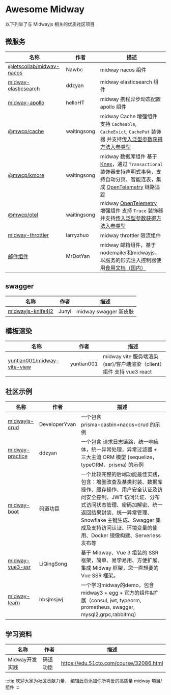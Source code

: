 # Awesome Midway

以下列举了与 Midwayjs 相关的优质社区项目

## 微服务

| 名称                                                 | 作者        | 描述                                                                                                                            |
| ---------------------------------------------------- | ----------- | ------------------------------------------------------------------------------------------------------------------------------- |
| [@letscollab/midway-nacos][@letscollab/midway-nacos] | Nawbc       | midway nacos 组件                                                                                                               |
| [midway-elasticsearch][midway-elasticsearch]         | ddzyan      | midway elasticsearch 组件                                                                                                       |
| [midway-apollo][midway-apollo]                       | helloHT     | midway 携程异步动态配置 apollo 组件                                                                                             |
| [@mwcp/cache][@mwcp/cache]                           | waitingsong | midway Cache 增强组件 支持 `Cacheable`, `CacheEvict`, `CachePut` 装饰器 并支持[传入泛型参数获得方法入参类型][cache-generics-cn] |
| [@mwcp/kmore][@mwcp/kmore]                           | waitingsong | midway 数据库组件 基于 [Knex]，通过 `Transactional` 装饰器支持声明式事务，支持自动分页、智能连表，集成 [OpenTelemetry] 链路追踪 |
| [@mwcp/otel][@mwcp/otel]                             | waitingsong | midway [OpenTelemetry] 增强组件 支持 `Trace` 装饰器  并支持[传入泛型参数获得方法入参类型][otel-generics-cn]                     |
| [midway-throttler][midway-throttler]                 | larryzhuo   | midway throttler 限流组件                                                                                                       |
| [邮件组件][mailer-zh]                 | MrDotYan   | midway 邮箱组件，基于nodemailer和midwayjs，以服务的形式注入控制器使用[食用文档（国内）][mailer-zh-doc]                                                                                                  |

## swagger

| 名称                                   | 作者  | 描述                  |
| -------------------------------------- | ----- | --------------------- |
| [midwayjs-knife4j2][midwayjs-knife4j2] | Junyi | midway swagger 新皮肤 |

## 模板渲染

| 名称                                                       | 作者       | 描述                                                                 |
| ---------------------------------------------------------- | ---------- | -------------------------------------------------------------------- |
| [yuntian001/midway-vite-view][yuntian001/midway-vite-view] | yuntian001 | midway vite 服务端渲染(ssr)/客户端渲染（client）组件 支持 vue3 react |

## 社区示例

| 名称                               | 作者          | 描述                                                                                                                                                                                                                                                                                         |
| ---------------------------------- | ------------- | -------------------------------------------------------------------------------------------------------------------------------------------------------------------------------------------------------------------------------------------------------------------------------------------- |
| [midwayjs-crud][midwayjs-crud]     | DeveloperYvan | 一个包含 prisma+casbin+nacos+crud 的示例                                                                                                                                                                                                                                                     |
| [midway-practice][midway-practice] | ddzyan        | 一个包含 请求日志链路，统一响应体，统一异常处理，异常过滤器 + 三大主流 ORM 模型 (sequelize，typeORM，prisma) 的示例                                                                                                                                                                          |
| [midway-boot][midway-boot]         | 码道功臣      | 一个比较完整的后端功能最佳实践，包含：增删改查及基类封装、数据库操作、缓存操作、用户安全认证及访问安全控制、JWT 访问凭证、分布式访问状态管理、密码加解密、统一返回结果封装、统一异常管理、Snowflake 主键生成、Swagger 集成及支持访问认证、环境变量的使用、Docker 镜像构建、Serverless 发布等 |
| [midway-vue3-ssr][midway-vue3-ssr] | LiQingSong    | 基于 Midway、Vue 3 组装的 SSR 框架，简单、易学易用、方便扩展、集成 Midway 框架，您一直想要的 Vue SSR 框架。                                                                                                                                                                                  |
| [midway-learn][midway-learn]       | hbsjmsjwj     | 一个学习midway的demo，包含 midway3 + egg + 官方的组件&扩展（consul, jwt, typeorm, prometheus, swagger, mysql2,grpc,rabbitmq）                                                                                                                                                                |

## 学习资料

| 名称           | 作者     | 描述                                    |
| -------------- | -------- | --------------------------------------- |
| Midway开发实践 | 码道功臣 | https://edu.51cto.com/course/32086.html |


:::tip
欢迎大家为社区贡献力量， 编辑此页添加你所喜爱的高质量 midway 项目/组件
:::


[midway-elasticsearch]: https://github.com/ddzyan/midway-elasticsearch
[midway-apollo]: https://github.com/helloHT/midway-apollo
[@letscollab/midway-nacos]: https://github.com/deskbtm-letscollab/midway-nacos
[@mwcp/kmore]: https://github.com/waitingsong/kmore
[@mwcp/cache]: https://github.com/waitingsong/midway-components/tree/main/packages/cache
[@mwcp/otel]: https://github.com/waitingsong/midway-components/tree/main/packages/otel
[otel-generics]: https://github.com/waitingsong/midway-components/tree/main/packages/otel#auto-parameter-type-of-keygenerator-from-generics
[otel-generics-cn]: https://github.com/waitingsong/midway-components/blob/main/packages/otel/README.zh-CN.md#%E4%BB%8E%E6%B3%9B%E5%9E%8B%E5%8F%82%E6%95%B0%E8%87%AA%E5%8A%A8%E8%8E%B7%E5%8F%96%E6%96%B9%E6%B3%95%E8%B0%83%E7%94%A8%E5%8F%82%E6%95%B0%E7%B1%BB%E5%9E%8B
[cache-generics]: https://github.com/waitingsong/midway-components/tree/main/packages/cache#auto-parameter-type-of-keygenerator-from-generics
[cache-generics-cn]: https://github.com/waitingsong/midway-components/blob/main/packages/cache/README.zh-CN.md#%E4%BB%8E%E6%B3%9B%E5%9E%8B%E5%8F%82%E6%95%B0%E8%87%AA%E5%8A%A8%E8%8E%B7%E5%8F%96%E6%96%B9%E6%B3%95%E8%B0%83%E7%94%A8%E5%8F%82%E6%95%B0%E7%B1%BB%E5%9E%8B

[midwayjs-knife4j2]: https://github.com/fangbao-0418/midway/tree/master/packages/swagger
[yuntian001/midway-vite-view]: https://github.com/yuntian001/midway-vite-view

[midwayjs-crud]: https://github.com/developeryvan/midwayjs-crud
[midway-practice]: https://github.com/ddzyan/midway-practice
[midway-boot]: https://github.com/bestaone/midway-boot
[midway-vue3-ssr]: https://github.com/lqsong/midway-vue3-ssr
[midway-learn]: https://github.com/hbsjmsjwj/midway-learn.git
[midway-throttler]: https://github.com/larryzhuo/midway-throttler

[Knex]: https://knexjs.org/
[OpenTelemetry]: https://github.com/open-telemetry
[mailer-zh]:https://gitee.com/onlymry_admin/midwayjs_mailer
[mailer-zh-doc]:https://gitee.com/onlymry_admin/midwayjs_mailer/blob/main/readme.md
